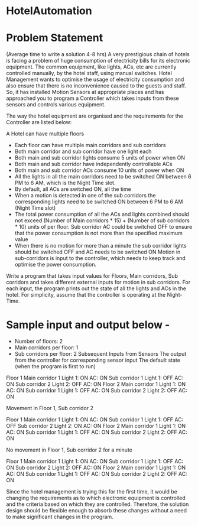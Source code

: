 # HotelAutomation

# Problem Statement
(Average time to write a solution 4-8 hrs)
A very prestigious chain of hotels is facing a problem of huge consumption of electricity bills for
its electronic equipment. The common equipment, like lights, ACs, etc are currently controlled
manually, by the hotel staff, using manual switches. Hotel Management wants to optimise the
usage of electricity consumption and also ensure that there is no inconvenience caused to the
guests and staff. So, it has installed Motion Sensors at appropriate places and has approached
you to program a Controller which takes inputs from these sensors and controls various
equipment.

The way the hotel equipment are organised and the requirements for the Controller are listed
below:

A Hotel can have multiple floors
* Each floor can have multiple main corridors and sub corridors
* Both main corridor and sub corridor have one light each
* Both main and sub corridor lights consume 5 units of power when ON
* Both main and sub corridor have independently controllable ACs
* Both main and sub corridor ACs consume 10 units of power when ON
* All the lights in all the main corridors need to be switched ON between 6 PM to 6 AM,
which is the Night Time slot.
* By default, all ACs are switched ON, all the time
* When a motion is detected in one of the sub corridors the corresponding lights need to
be switched ON between 6 PM to 6 AM (Night Time slot)
* The total power consumption of all the ACs and lights combined should not exceed
(Number of Main corridors * 15) + (Number of sub corridors * 10) units of per floor. Sub
corridor AC could be switched OFF to ensure that the power consumption is not more
than the specified maximum value
* When there is no motion for more than a minute the sub corridor lights should be
switched OFF and AC needs to be switched ON
Motion in sub-corridors is input to the controller, which needs to keep track and optimise the
power consumption.

Write a program that takes input values for Floors, Main corridors, Sub corridors and takes
different external inputs for motion in sub corridors. For each input, the program prints out the
state of all the lights and ACs in the hotel. For simplicity, assume that the controller is operating
at the Night-Time.


# Sample input and output below -
* Number of floors: 2
* Main corridors per floor: 1
* Sub corridors per floor: 2
Subsequent Inputs from
Sensors
The output from the controller for corresponding sensor input
The default state (when the
program is first to run)

Floor 1
Main corridor 1 Light 1: ON AC: ON
Sub corridor 1 Light 1: OFF AC: ON
Sub corridor 2 Light 2: OFF AC: ON
Floor 2
Main corridor 1 Light 1: ON AC: ON
Sub corridor 1 Light 1: OFF AC: ON
Sub corridor 2 Light 2: OFF AC: ON

Movement in Floor 1, Sub
corridor 2

Floor 1
Main corridor 1 Light 1: ON AC: ON
Sub corridor 1 Light 1: OFF AC: OFF
Sub corridor 2 Light 2: ON AC: ON
Floor 2
Main corridor 1 Light 1: ON AC: ON
Sub corridor 1 Light 1: OFF AC: ON
Sub corridor 2 Light 2: OFF AC: ON

No movement in Floor 1,
Sub corridor 2 for a
minute

Floor 1
Main corridor 1 Light 1: ON AC: ON
Sub corridor 1 Light 1: OFF AC: ON
Sub corridor 2 Light 2: OFF AC: ON
Floor 2
Main corridor 1 Light 1: ON AC: ON
Sub corridor 1 Light 1: OFF AC: ON
Sub corridor 2 Light 2: OFF AC: ON

Since the hotel management is trying this for the first time, it would be changing the
requirements as to which electronic equipment is controlled and the criteria based on which they
are controlled. Therefore, the solution design should be flexible enough to absorb these
changes without a need to make significant changes in the program.
